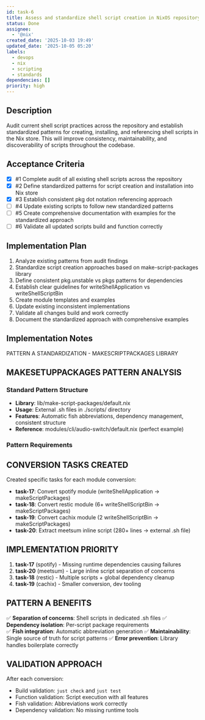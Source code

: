 ```yaml
---
id: task-6
title: Assess and standardize shell script creation in NixOS repository
status: Done
assignee:
  - '@nix'
created_date: '2025-10-03 19:49'
updated_date: '2025-10-05 05:20'
labels:
  - devops
  - nix
  - scripting
  - standards
dependencies: []
priority: high
---
```


## Description

<!-- SECTION:DESCRIPTION:BEGIN -->
Audit current shell script practices across the repository and establish standardized patterns for creating, installing, and referencing shell scripts in the Nix store. This will improve consistency, maintainability, and discoverability of scripts throughout the codebase.
<!-- SECTION:DESCRIPTION:END -->

## Acceptance Criteria
<!-- AC:BEGIN -->
- [x] #1 Complete audit of all existing shell scripts across the repository
- [x] #2 Define standardized patterns for script creation and installation into Nix store
- [x] #3 Establish consistent pkg dot notation referencing approach
- [ ] #4 Update existing scripts to follow new standardized patterns
- [ ] #5 Create comprehensive documentation with examples for the standardized approach
- [ ] #6 Validate all updated scripts build and function correctly
<!-- AC:END -->

## Implementation Plan

<!-- SECTION:PLAN:BEGIN -->
1. Analyze existing patterns from audit findings
2. Standardize script creation approaches based on make-script-packages library
3. Define consistent pkg.unstable vs pkgs patterns for dependencies 
4. Establish clear guidelines for writeShellApplication vs writeShellScriptBin
5. Create module templates and examples
6. Update existing inconsistent implementations
7. Validate all changes build and work correctly
8. Document the standardized approach with comprehensive examples
<!-- SECTION:PLAN:END -->

## Implementation Notes

<!-- SECTION:NOTES:BEGIN -->
PATTERN A STANDARDIZATION - MAKESCRIPTPACKAGES LIBRARY

## MAKESETUPPACKAGES PATTERN ANALYSIS

### Standard Pattern Structure
- **Library**: lib/make-script-packages/default.nix
- **Usage**: External .sh files in ./scripts/ directory
- **Features**: Automatic fish abbreviations, dependency management, consistent structure
- **Reference**: modules/cli/audio-switch/default.nix (perfect example)

### Pattern Requirements

## CONVERSION TASKS CREATED

Created specific tasks for each module conversion:
- **task-17**: Convert spotify module (writeShellApplication → makeScriptPackages)
- **task-18**: Convert restic module (6+ writeShellScriptBin → makeScriptPackages) 
- **task-19**: Convert cachix module (2 writeShellScriptBin → makeScriptPackages)
- **task-20**: Extract meetsum inline script (280+ lines → external .sh file)

## IMPLEMENTATION PRIORITY
1. **task-17** (spotify) - Missing runtime dependencies causing failures
2. **task-20** (meetsum) - Large inline script separation of concerns
3. **task-18** (restic) - Multiple scripts + global dependency cleanup
4. **task-19** (cachix) - Smaller conversion, dev tooling

## PATTERN A BENEFITS
✅ **Separation of concerns**: Shell scripts in dedicated .sh files
✅ **Dependency isolation**: Per-script package requirements  
✅ **Fish integration**: Automatic abbreviation generation
✅ **Maintainability**: Single source of truth for script patterns
✅ **Error prevention**: Library handles boilerplate correctly

## VALIDATION APPROACH
After each conversion:
- Build validation: `just check` and `just test`
- Function validation: Script execution with all features
- Fish validation: Abbreviations work correctly
- Dependency validation: No missing runtime tools
<!-- SECTION:NOTES:END -->
